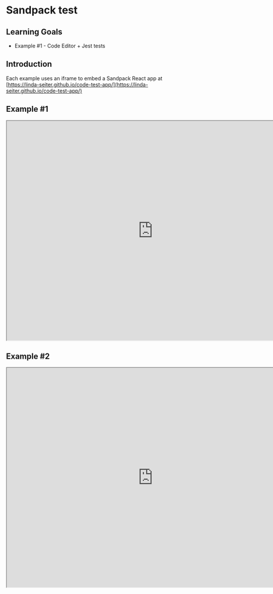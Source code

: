 # Sandpack test

## Learning Goals

- Example #1 - Code Editor + Jest tests

## Introduction

Each example uses an iframe to embed a Sandpack React app at
[https://linda-seiter.github.io/code-test-app/](https://linda-seiter.github.io/code-test-app/)

## Example #1

<iframe width="800" height="600" src="https://linda-seiter.github.io/code-test-app"></iframe>

## Example #2

<iframe width="800" height="600" src="https://linda-seiter.github.io/code-test-app/?question_id=q01"></iframe>
